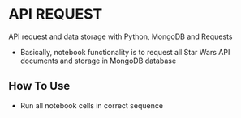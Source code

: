 # API REQUEST
API request and data storage with Python, MongoDB and Requests

- Basically, notebook functionality is to request all Star Wars API documents and storage in MongoDB database

## How To Use
- Run all notebook cells in correct sequence